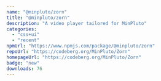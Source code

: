 ```yaml
---
name: "@minpluto/zorn"
title: "@minpluto/zorn"
description: "A video player tailored for MinPluto"
categories:
  - "css+ui"
  - "recent"
npmUrl: "https://www.npmjs.com/package/@minpluto/zorn"
repoUrl: "https://codeberg.org/MinPluto/Zorn"
homepageUrl: "https://codeberg.org/MinPluto/Zorn"
badge: "new"
downloads: 76
---
```

